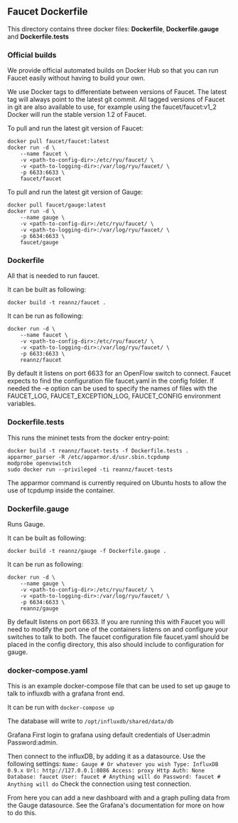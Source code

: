 ## Faucet Dockerfile

This directory contains three docker files: **Dockerfile**,
**Dockerfile.gauge** and **Dockerfile.tests**

### Official builds

We provide official automated builds on Docker Hub so that you can run Faucet
easily without having to build your own.

We use Docker tags to differentiate between versions of Faucet. The latest
tag will always point to the latest git commit. All tagged versions of Faucet
in git are also available to use, for example using the faucet/faucet:v1_2
Docker will run the stable version 1.2 of Faucet.

To pull and run the latest git version of Faucet:

```
docker pull faucet/faucet:latest
docker run -d \
    --name faucet \
    -v <path-to-config-dir>:/etc/ryu/faucet/ \
    -v <path-to-logging-dir>:/var/log/ryu/faucet/ \
    -p 6633:6633 \
    faucet/faucet
```

To pull and run the latest git version of Gauge:

```
docker pull faucet/gauge:latest
docker run -d \
    --name gauge \
    -v <path-to-config-dir>:/etc/ryu/faucet/ \
    -v <path-to-logging-dir>:/var/log/ryu/faucet/ \
    -p 6634:6633 \
    faucet/gauge
```

### Dockerfile

All that is needed to run faucet.

It can be built as following:
```
docker build -t reannz/faucet .
```
It can be run as following:
```
docker run -d \
    --name faucet \
    -v <path-to-config-dir>:/etc/ryu/faucet/ \
    -v <path-to-logging-dir>:/var/log/ryu/faucet/ \
    -p 6633:6633 \
    reannz/faucet
```

By default it listens on port 6633 for an OpenFlow switch to connect. Faucet
expects to find the configuration file faucet.yaml in the config folder. If
needed the -e option can be used to specify the names of files with the
FAUCET\_LOG, FAUCET\_EXCEPTION\_LOG, FAUCET\_CONFIG environment variables.

### Dockerfile.tests

This runs the mininet tests from the docker entry-point:

```
docker build -t reannz/faucet-tests -f Dockerfile.tests .
apparmor_parser -R /etc/apparmor.d/usr.sbin.tcpdump
modprobe openvswitch
sudo docker run --privileged -ti reannz/faucet-tests
```

The apparmor command is currently required on Ubuntu hosts to allow the use of
tcpdump inside the container.

### Dockerfile.gauge

Runs Gauge.

It can be built as following:
```
docker build -t reannz/gauge -f Dockerfile.gauge .
```
It can be run as following:
```
docker run -d \
    --name gauge \
    -v <path-to-config-dir>:/etc/ryu/faucet/ \
    -v <path-to-logging-dir>:/var/log/ryu/faucet/ \
    -p 6634:6633 \
    reannz/gauge
```
By default listens on port 6633. If you are running this with
Faucet you will need to modify the port one of the containers listens on and
configure your switches to talk to both. The faucet
configuration file faucet.yaml should be placed in the config directory, this
also should include to configuration for gauge.

### docker-compose.yaml
This is an example docker-compose file that can be used to set up gauge to talk
to influxdb with a grafana front end.

It can be run with ```docker-compose up```

The database will write to ```/opt/influxdb/shared/data/db```

Grafana First login to grafana using default credentials of
User:admin Password:admin.

Then connect to the influxDB, by adding it as a datasource. Use the following
settings: ``` Name: Gauge # Or whatever you wish Type: InfluxDB 0.9.x Url:
http://127.0.0.1:8086 Access: proxy Http Auth: None Database: faucet User:
faucet # Anything will do Password: faucet # Anything will do ``` Check the
connection using test connection.

From here you can add a new dashboard with and a graph pulling data from the
Gauge datasource.  See the Grafana's documentation for more on how to do this.
